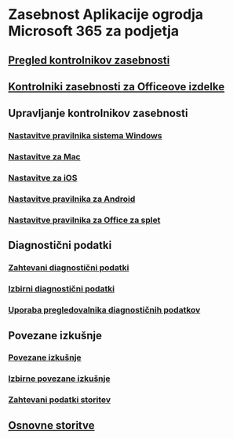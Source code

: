 # Zasebnost Aplikacije ogrodja Microsoft 365 za podjetja

## [Pregled kontrolnikov zasebnosti](overview-privacy-controls.md)
## [Kontrolniki zasebnosti za Officeove izdelke](products-versions-privacy-controls.md)

## Upravljanje kontrolnikov zasebnosti
### [Nastavitve pravilnika sistema Windows](manage-privacy-controls.md)
### [Nastavitve za Mac](mac-privacy-preferences.md)
### [Nastavitve za iOS](ios-privacy-preferences.md)
### [Nastavitve pravilnika za Android](android-privacy-controls.md)
### [Nastavitve pravilnika za Office za splet](office-web-privacy-controls.md)

## Diagnostični podatki
### [Zahtevani diagnostični podatki](required-diagnostic-data.md)
### [Izbirni diagnostični podatki](optional-diagnostic-data.md)
### [Uporaba pregledovalnika diagnostičnih podatkov](https://support.microsoft.com/office/cf761ce9-d805-4c60-a339-4e07f3182855)

## Povezane izkušnje
### [Povezane izkušnje](connected-experiences.md)
### [Izbirne povezane izkušnje](optional-connected-experiences.md)
### [Zahtevani podatki storitev](required-service-data.md)

## [Osnovne storitve](essential-services.md)